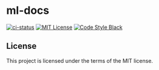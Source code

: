 # ml-docs

[![ci-status](https://github.com/amaralbf/ml-docs/workflows/ci/badge.svg?event=push&branch=main)](https://github.com/amaralbf/ml-docs/actions?query=workflow%3Aci+event%3Apush+branch%3Amain)
[![MIT License](https://img.shields.io/badge/license-MIT-007EC7.svg?style=flat-square)](/LICENSE)
[![Code Style Black](https://img.shields.io/badge/code%20style-black-000000.svg)](https://github.com/ambv/black/)


## License

This project is licensed under the terms of the MIT license.
